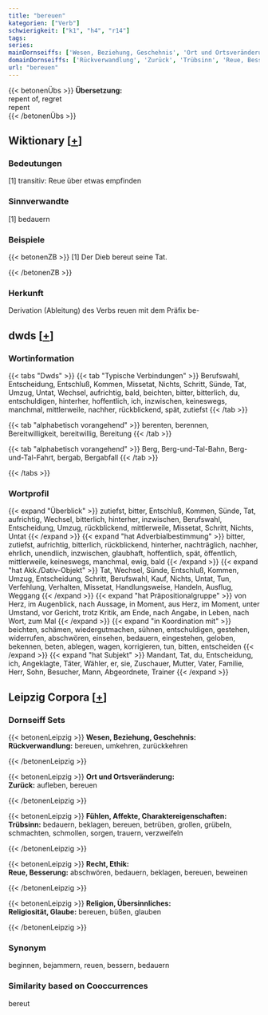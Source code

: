 ```yaml
---
title: "bereuen"
kategorien: ["Verb"]
schwierigkeit: ["k1", "h4", "r14"]
tags:
series:
mainDornseiffs: ['Wesen, Beziehung, Geschehnis', 'Ort und Ortsveränderung', 'Fühlen, Affekte, Charaktereigenschaften', 'Recht, Ethik', 'Religion, Übersinnliches']
domainDornseiffs: ['Rückverwandlung', 'Zurück', 'Trübsinn', 'Reue, Besserung', 'Religiosität, Glaube']
url: "bereuen"
---
```


{{< betonenÜbs >}}
**Übersetzung:**  
repent of, regret  
repent  
{{< /betonenÜbs >}}

## Wiktionary [[+](https://de.wiktionary.org/wiki/bereuen)]

### Bedeutungen
[1] transitiv: Reue über etwas empfinden  

### Sinnverwandte
[1] bedauern  

### Beispiele
{{< betonenZB >}}
[1] Der Dieb bereut seine Tat.  

{{< /betonenZB >}}
### Herkunft
Derivation (Ableitung) des Verbs reuen mit dem Präfix be-  



## dwds [[+](https://www.dwds.de/wb/bereuen)]

### Wortinformation
{{< tabs "Dwds" >}}
{{< tab "Typische Verbindungen" >}}
Berufswahl, Entscheidung, Entschluß, Kommen, Missetat, Nichts, Schritt, Sünde, Tat, Umzug, Untat, Wechsel, aufrichtig, bald, beichten, bitter, bitterlich, du, entschuldigen, hinterher, hoffentlich, ich, inzwischen, keineswegs, manchmal, mittlerweile, nachher, rückblickend, spät, zutiefst
{{< /tab >}}

{{< tab "alphabetisch vorangehend" >}}
berenten, berennen, Bereitwilligkeit, bereitwillig, Bereitung
{{< /tab >}}

{{< tab "alphabetisch vorangehend" >}}
Berg, Berg-und-Tal-Bahn, Berg-und-Tal-Fahrt, bergab, Bergabfall
{{< /tab >}}

{{< /tabs >}}

### Wortprofil
{{< expand "Überblick" >}} zutiefst, bitter, Entschluß, Kommen, Sünde, Tat, aufrichtig, Wechsel, bitterlich, hinterher, inzwischen, Berufswahl, Entscheidung, Umzug, rückblickend, mittlerweile, Missetat, Schritt, Nichts, Untat {{< /expand >}}
{{< expand "hat Adverbialbestimmung" >}} bitter, zutiefst, aufrichtig, bitterlich, rückblickend, hinterher, nachträglich, nachher, ehrlich, unendlich, inzwischen, glaubhaft, hoffentlich, spät, öffentlich, mittlerweile, keineswegs, manchmal, ewig, bald {{< /expand >}}
{{< expand "hat Akk./Dativ-Objekt" >}} Tat, Wechsel, Sünde, Entschluß, Kommen, Umzug, Entscheidung, Schritt, Berufswahl, Kauf, Nichts, Untat, Tun, Verfehlung, Verhalten, Missetat, Handlungsweise, Handeln, Ausflug, Weggang {{< /expand >}}
{{< expand "hat Präpositionalgruppe" >}} von Herz, im Augenblick, nach Aussage, in Moment, aus Herz, im Moment, unter Umstand, vor Gericht, trotz Kritik, am Ende, nach Angabe, in Leben, nach Wort, zum Mal {{< /expand >}}
{{< expand "in Koordination mit" >}} beichten, schämen, wiedergutmachen, sühnen, entschuldigen, gestehen, widerrufen, abschwören, einsehen, bedauern, eingestehen, geloben, bekennen, beten, ablegen, wagen, korrigieren, tun, bitten, entscheiden {{< /expand >}}
{{< expand "hat Subjekt" >}} Mandant, Tat, du, Entscheidung, ich, Angeklagte, Täter, Wähler, er, sie, Zuschauer, Mutter, Vater, Familie, Herr, Sohn, Besucher, Mann, Abgeordnete, Trainer {{< /expand >}}

## Leipzig Corpora [[+](https://corpora.uni-leipzig.de/en/res?word=bereuen&corpusId=deu_newscrawl-public_2018)]

### Dornseiff Sets
{{< betonenLeipzig >}}
**Wesen, Beziehung, Geschehnis:**  
**Rückverwandlung:** bereuen, umkehren, zurückkehren  

{{< /betonenLeipzig >}}


{{< betonenLeipzig >}}
**Ort und Ortsveränderung:**  
**Zurück:** aufleben, bereuen  

{{< /betonenLeipzig >}}


{{< betonenLeipzig >}}
**Fühlen, Affekte, Charaktereigenschaften:**  
**Trübsinn:** bedauern, beklagen, bereuen, betrüben, grollen, grübeln, schmachten, schmollen, sorgen, trauern, verzweifeln  

{{< /betonenLeipzig >}}


{{< betonenLeipzig >}}
**Recht, Ethik:**  
**Reue, Besserung:** abschwören, bedauern, beklagen, bereuen, beweinen  

{{< /betonenLeipzig >}}


{{< betonenLeipzig >}}
**Religion, Übersinnliches:**  
**Religiosität, Glaube:** bereuen, büßen, glauben  

{{< /betonenLeipzig >}}

### Synonym
beginnen, bejammern, reuen, bessern, bedauern


### Similarity based on Cooccurrences
bereut

